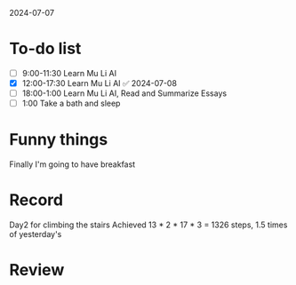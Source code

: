 2024-07-07

# To-do list
- [ ] 9:00-11:30 Learn Mu Li AI
- [x] 12:00-17:30 Learn Mu Li AI ✅ 2024-07-08
- [ ] 18:00-1:00 Learn Mu Li AI, Read and Summarize Essays
- [ ] 1:00 Take a bath and sleep
# Funny things

Finally I'm going to have breakfast
# Record
Day2 for climbing the stairs
Achieved 13 * 2 * 17 * 3 = 1326 steps, 1.5 times of yesterday's

# Review

